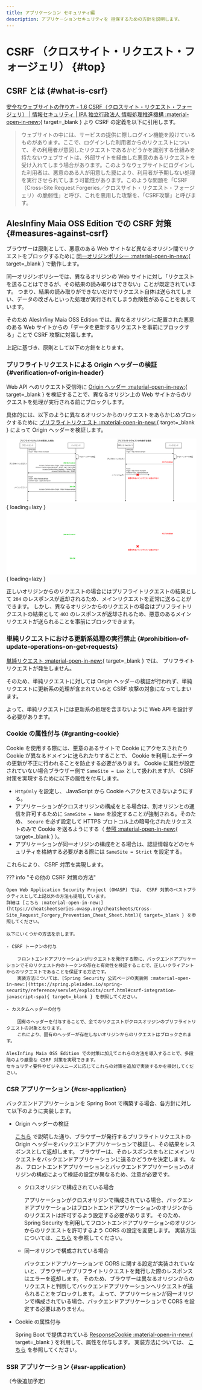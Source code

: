 ```yaml
---
title: アプリケーション セキュリティ編
description: アプリケーションセキュリティを 担保するための方針を説明します。
---
```


# CSRF （クロスサイト・リクエスト・フォージェリ） {#top}

## CSRF とは {#what-is-csrf}

<!-- textlint-disable ja-technical-writing/sentence-length -->

[安全なウェブサイトの作り方 - 1.6 CSRF（クロスサイト・リクエスト・フォージェリ） | 情報セキュリティ | IPA 独立行政法人 情報処理推進機構 :material-open-in-new:](https://www.ipa.go.jp/security/vuln/websecurity/csrf.html){ target=_blank } より CSRF の定義を以下に引用します。

<!-- textlint-enable ja-technical-writing/sentence-length -->

<!-- textlint-disable -->

> ウェブサイトの中には、サービスの提供に際しログイン機能を設けているものがあります。ここで、ログインした利用者からのリクエストについて、その利用者が意図したリクエストであるかどうかを識別する仕組みを持たないウェブサイトは、外部サイトを経由した悪意のあるリクエストを受け入れてしまう場合があります。このようなウェブサイトにログインした利用者は、悪意のある人が用意した罠により、利用者が予期しない処理を実行させられてしまう可能性があります。このような問題を「CSRF（Cross-Site Request Forgeries／クロスサイト・リクエスト・フォージェリ）の脆弱性」と呼び、これを悪用した攻撃を、「CSRF攻撃」と呼びます。

<!-- textlint-enable -->

## AlesInfiny Maia OSS Edition での CSRF 対策 {#measures-against-csrf}

ブラウザーは原則として、悪意のある Web サイトなど異なるオリジン間でリクエストをブロックするために [同一オリジンポリシー :material-open-in-new:](https://developer.mozilla.org/ja/docs/Web/Security/Same-origin_policy){ target=_blank } で動作します。

同一オリジンポリシーでは、異なるオリジンの Web サイトに対し「リクエストを送ることはできるが、その結果の読み取りはできない」ことが既定されています。
つまり、結果の読み取りができないだけでリクエスト自体は送られてしまい、データの改ざんといった処理が実行されてしまう危険性があることを表しています。

そのため AlesInfiny Maia OSS Edition では、異なるオリジンに配置された悪意のある Web サイトからの「データを更新するリクエストを事前にブロックする」ことで CSRF 攻撃に対策します。

上記に基づき、原則として以下の方針をとります。

### プリフライトリクエストによる Origin ヘッダーの検証 {#verification-of-origin-header}

<!-- textlint-disable ja-technical-writing/sentence-length -->

Web API へのリクエスト受信時に [Origin ヘッダー :material-open-in-new:](https://developer.mozilla.org/ja/docs/Web/HTTP/Reference/Headers/Origin){ target=_blank } を検証することで、異なるオリジン上の Web サイトからのリクエストを処理が実行される前にブロックします。

具体的には、以下のように異なるオリジンからのリクエストをあらかじめブロックするために [プリフライトリクエスト :material-open-in-new:](https://developer.mozilla.org/ja/docs/Glossary/Preflight_request){ target=_blank } によって Origin ヘッダーを検証します。

<!-- textlint-enable ja-technical-writing/sentence-length -->

![プリフライトリクエスト](../../images/app-architecture/security/preflight-request-light.png#only-light){ loading=lazy }
![プリフライトリクエスト](../../images/app-architecture/security/preflight-request-dark.png#only-dark){ loading=lazy }

正しいオリジンからのリクエストの場合にはプリフライトリクエストの結果として `204` のレスポンスが返却されるため、メインリクエストを正常に送ることができます。
しかし、異なるオリジンからのリクエストの場合はプリフライトリクエストの結果として `403` のレスポンスが返却されるため、悪意のあるメインリクエストが送られることを事前にブロックできます。

### 単純リクエストにおける更新系処理の実行禁止 {#prohibition-of-update-operations-on-get-requests}

[単純リクエスト :material-open-in-new:](https://developer.mozilla.org/ja/docs/Web/HTTP/Guides/CORS#%E5%8D%98%E7%B4%94%E3%83%AA%E3%82%AF%E3%82%A8%E3%82%B9%E3%83%88){ target=_blank } では、 プリフライトリクエストが発生しません。

そのため、単純リクエストに対しては Origin ヘッダーの検証が行われず、単純リクエストに更新系の処理が含まれていると CSRF 攻撃の対象になってしまいます。

よって、単純リクエストには更新系の処理を含まないように Web API を設計する必要があります。

### Cookie の属性付与 {#granting-cookie}

Cookie を使用する際には、悪意のあるサイトで Cookie にアクセスされたり Cookie が異なるドメインに送られたりすることで、 Cookie を利用したデータの更新が不正に行われることを防止する必要があります。
Cookie に属性が設定されていない場合ブラウザー側で `SameSite = Lax` として扱われますが、 CSRF 対策を実現するために以下の属性を付与します。

- `HttpOnly` を設定し、 JavaScript から Cookie へアクセスできないようにする。
- アプリケーションがクロスオリジンの構成をとる場合は、別オリジンとの通信を許可するために `SameSite = None` を設定することが強制される。そのため、 `Secure` を必ず設定して HTTPS プロトコル上の暗号化されたリクエストのみで Cookie を送るようにする（ [参照 :material-open-in-new:](https://developer.mozilla.org/ja/docs/Web/HTTP/Cookies){ target=_blank } ）。
- アプリケーションが同一オリジンの構成をとる場合は、認証情報などのセキュリティを格納する必要がある際には `SameSite = Strict` を設定する。

これらにより、 CSRF 対策を実現します。

??? info "その他の CSRF 対策の方法"

    Open Web Application Security Project (OWASP) では、 CSRF 対策のベストプラクティスとして上記以外の方法も提唱しています。
    詳細は [こちら :material-open-in-new:](https://cheatsheetseries.owasp.org/cheatsheets/Cross-Site_Request_Forgery_Prevention_Cheat_Sheet.html){ target=_blank } を参照してください。
    
    以下にいくつかの方法を示します。

    - CSRF トークンの付与

        フロントエンドアプリケーションがリクエストを発行する際に、バックエンドアプリケーションでそのリクエスト内のトークンの存在と有効性を検証することで、正しいクライアントからのリクエストであることを保証する方法です。
        実装方法については、[Spring Security 公式ページの実装例 :material-open-in-new:](https://spring.pleiades.io/spring-security/reference/servlet/exploits/csrf.html#csrf-integration-javascript-spa){ target=_blank } を参照してください。

    - カスタムヘッダーの付与

        固有のヘッダーを付与することで、全てのリクエストがクロスオリジンのプリフライトリクエストの対象となります。
        これにより、固有のヘッダーが存在しないオリジンからのリクエストはブロックされます。
    
    AlesInfiny Maia OSS Edition での対策に加えてこれらの方法を導入することで、多段階のより厳重な CSRF 対策を実現できます。
    セキュリティ要件やビジネスニーズに応じてこれらの対策を追加で実装するかを検討してください。

### CSR アプリケーション {#csr-application}

バックエンドアプリケーションを Spring Boot で構築する場合、各方針に対して以下のように実装します。

- Origin ヘッダーの検証

    [こちら](#verification-of-origin-header) で説明した通り、ブラウザーが発行するプリフライトリクエストの Origin ヘッダーをバックエンドアプリケーションで検証し、その結果をレスポンスとして返却します。
    ブラウザーは、そのレスポンスをもとにメインリクエストをバックエンドアプリケーションに送るかどうかを決定します。
    なお、フロントエンドアプリケーションとバックエンドアプリケーションのオリジンの構成によって検証の設定が異なるため、注意が必要です。

    - クロスオリジンで構成されている場合

        アプリケーションがクロスオリジンで構成されている場合、バックエンドアプリケーションはフロントエンドアプリケーションのオリジンからのリクエストは許可するよう設定する必要があります。
        そのため、 Spring Security を利用してフロントエンドアプリケーションのオリジンからのリクエストを許可するよう CORS の設定を変更します。
        実装方法については、[こちら](../../guidebooks/how-to-develop/cors/index.md) を参照してください。

    - 同一オリジンで構成されている場合

        バックエンドアプリケーションで CORS に関する設定が実装されていないと、ブラウザーがプリフライトリクエストを発行した際のレスポンスはエラーを返却します。
        そのため、ブラウザーは異なるオリジンからのリクエストと判断してバックエンドアプリケーションへリクエストが送られることをブロックします。
        よって、アプリケーションが同一オリジンで構成されている場合、バックエンドアプリケーションで CORS を設定する必要はありません。

- Cookie の属性付与

    Spring Boot で提供されている [ResponseCookie :material-open-in-new:](https://spring.pleiades.io/spring-framework/docs/current/javadoc-api/org/springframework/http/ResponseCookie.html){ target=_blank } を利用して、属性を付与します。
    実装方法については、 [こちら](../../guidebooks/how-to-develop/cors/cookie.md) を参照してください。

### SSR アプリケーション {#ssr-application}

（今後追加予定）
